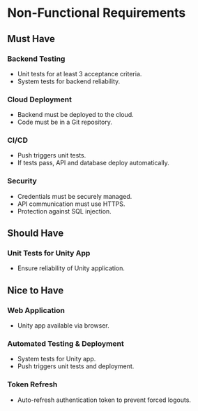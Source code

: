 # Non-Functional Requirements

## Must Have

### Backend Testing

-   Unit tests for at least 3 acceptance criteria.
-   System tests for backend reliability.

### Cloud Deployment

-   Backend must be deployed to the cloud.
-   Code must be in a Git repository.

### CI/CD

-   Push triggers unit tests.
-   If tests pass, API and database deploy automatically.

### Security

-   Credentials must be securely managed.
-   API communication must use HTTPS.
-   Protection against SQL injection.

## Should Have

### Unit Tests for Unity App

-   Ensure reliability of Unity application.

## Nice to Have

### Web Application

-   Unity app available via browser.

### Automated Testing & Deployment

-   System tests for Unity app.
-   Push triggers unit tests and deployment.

### Token Refresh

-   Auto-refresh authentication token to prevent forced logouts.
